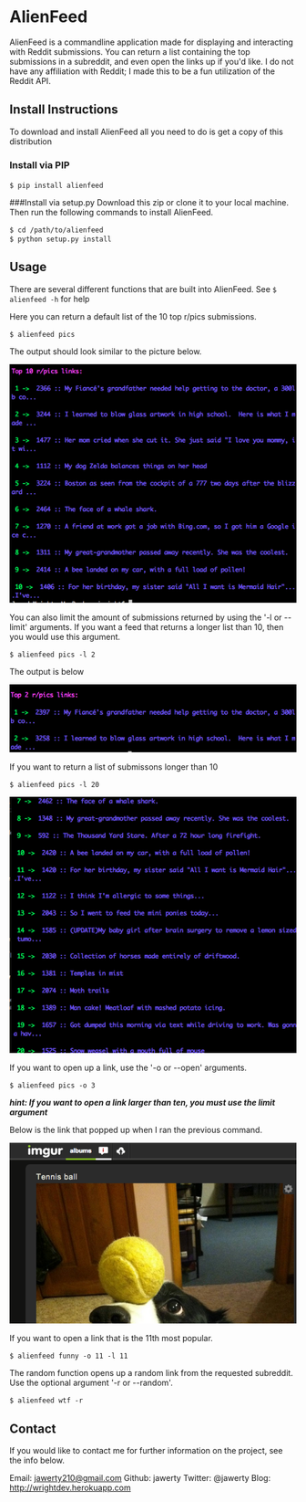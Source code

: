 # AlienFeed
AlienFeed is a commandline application made for displaying
and interacting with Reddit submissions. You can return a list containing the top submissions in a subreddit, and even open the links up if you'd like. I do not have any affiliation with Reddit; I made this to be a fun utilization of the Reddit API.

## Install Instructions
To download and install AlienFeed all you need to do is get a copy of this distribution

### Install via PIP
`$ pip install alienfeed`

###Install via setup.py 
Download this zip or clone it to your local machine. Then run the following commands to install AlienFeed.
```
$ cd /path/to/alienfeed
$ python setup.py install
```

## Usage

There are several different functions that are built into AlienFeed.
See `$ alienfeed -h` for help


Here you can return a default list of the 10 top r/pics submissions.

```
$ alienfeed pics
```

The output should look similar to the picture below.

![Alt text](/public/pic1.png)

You can also limit the amount of submissions returned by using the '-l or --limit' arguments. If you want a feed that returns a longer list than 10, then you would use this argument. 

```
$ alienfeed pics -l 2
```

The output is below


![Alt text](/public/pic3.png)


If you want to return a list of submissons longer than 10

```
$ alienfeed pics -l 20
```

![Alt text](/public/pic4.png)

If you want to open up a link, use the '-o or --open' arguments. 

```
$ alienfeed pics -o 3
```

***hint: If you want to open a link larger than ten, you must use the limit argument***

Below is the link that popped up when I ran the previous command.

![Alt text](/public/pic2.png)

If you want to open a link that is the 11th most popular.

```
$ alienfeed funny -o 11 -l 11
```

The random function opens up a random link from the requested subreddit. Use the optional argument '-r or --random'.

```
$ alienfeed wtf -r
```

## Contact
If you would like to contact me for further information on the project, see the info below.

Email: jawerty210@gmail.com
Github: jawerty
Twitter: @jawerty
Blog: <http://wrightdev.herokuapp.com>
